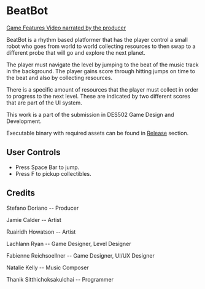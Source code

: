 # BeatBot
[Game Features Video narrated by the producer](https://www.youtube.com/watch?v=z0KFxrB1waY)

BeatBot is a rhythm based platformer that has the player control a small robot who goes from world to world collecting resources to then swap to a different probe that will go and explore the next planet.

The player must navigate the level by jumping to the beat of the music track in the background. The player gains score through hitting jumps on time to the beat and also by collecting resources.

There is a specific amount of resources that the player must collect in order to progress to the next level. These are indicated by two different scores that are part of the UI system.  

This work is a part of the submission in DES502	Game Design and Development.

Executable binary with required assets can be found in [Release](../../releases) section.

## User Controls
- Press Space Bar to jump.
- Press F to pickup collectibles.

## Credits
Stefano Doriano -- Producer

Jamie Calder -- Artist

Ruairidh Howatson -- Artist

Lachlann Ryan -- Game Designer, Level Designer

Fabienne Reichsoellner -- Game Designer, UI/UX Designer

Natalie Kelly -- Music Composer

Thanik Sitthichoksakulchai -- Programmer
